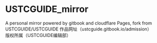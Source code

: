 # USTCGUIDE_mirror
A personal mirror powered by gitbook and cloudflare Pages, fork from USTCGUIDE/USTCGUIDE
作品网址（ustcguide.gitbook.io/admission） <br>
版权所属（USTCGUIDE编辑部）
